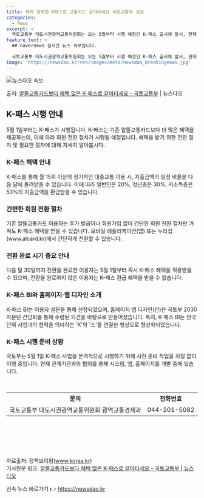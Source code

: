 ```yaml
---
title: 혜택 풍부한 K패스로 교통카드 갈아타세요 국토교통부 권장
categories:
  - News
excerpt: >
  국토교통부 대도시권광역교통위원회는 오는 5월부터 시행 예정인 K-패스 출시에 앞서, 현재 알뜰교통카드를 사용…
feature_text: >
  ## navernews 실시간 뉴스 속보입니다.

  국토교통부 대도시권광역교통위원회는 오는 5월부터 시행 예정인 K-패스 출시에 앞서, 현재 알뜰교통카드를 사용…
image: 'https://newsdao.kr/res/images/meta/newsdao_breakingnews.jpg'
---
```


![뉴스다오 속보](https://newsdao.kr/res/images/meta/newsdao_breakingnews.jpg)

<p>출처: <a href="https://newsdao.kr/3420" rel="dofollow">알뜰교통카드보다 혜택 많은 K-패스로 갈아타세요 - 국토교통부</a> | 뉴스다오</p>

<h2 data-ke-size="size26">K-패스 시행 안내</h2>
<p data-ke-size="size16">5월 1일부터는 K-패스가 시행됩니다. K-패스는 기존 알뜰교통카드보다 더 많은 혜택을 제공하는데, 이에 따라 회원 전환 절차가 시행될 예정입니다. 혜택을 받기 위한 전환 절차 및 필요한 절차에 대해 자세히 알아봅시다.</p>

<h3 data-ke-size="size24">K-패스 혜택 안내</h3>
<p data-ke-size="size16">K-패스를 통해 월 15회 이상의 정기적인 대중교통 이용 시, 지출금액의 일정 비율을 다음 달에 돌려받을 수 있습니다. 이에 따라 일반인은 20%, 청년층은 30%, 저소득층은 53%의 지출금액을 환급받을 수 있습니다.</p>

<h3 data-ke-size="size24">간편한 회원 전환 절차</h3>
<p data-ke-size="size16">기존 알뜰교통카드 이용자는 추가 발급이나 회원가입 없이 간단한 회원 전환 절차만 거쳐도 K-패스 혜택을 받을 수 있습니다. 모바일 애플리케이션(앱) 또는 누리집(www.alcard.kr)에서 간단하게 전환할 수 있습니다.</p>

<h3 data-ke-size="size24">전환 완료 시기 중요 안내</h3>
<p data-ke-size="size16">다음 달 30일까지 전환을 완료한 이용자는 5월 1일부터 즉시 K-패스 혜택을 적용받을 수 있으며, 전환을 완료하지 않은 이용자는 K-패스 환급 혜택을 받을 수 없습니다.</p>

<h3 data-ke-size="size24">K-패스 BI와 홈페이지·앱 디자인 소개</h3>
<p data-ke-size="size16">K-패스 BI는 이용자 설문을 통해 선정되었으며, 홈페이지·앱 디자인(안)은 국토부 2030자문단 간담회를 통해 수렴된 의견을 바탕으로 만들어졌습니다. 특히, K-패스 BI는 전국 단위 사업과의 협력을 의미하는 'K'와 '스'를 연결한 형상으로 형상화되었습니다.</p>

<h3 data-ke-size="size24">K-패스 시행 준비 상황</h3>
<p data-ke-size="size16">국토부는 5월 1일 K-패스 사업을 본격적으로 시행하기 위해 사전 준비 작업을 차질 없이 이행 중입니다. 현재 관계기관과의 협의를 통해 시스템, 앱, 홈페이지를 개발 중에 있습니다.</p>
<p data-ke-size="size16">&nbsp;</p>
<table style="width: 698px; height: 122px;">
<tbody>
<tr>
<td style="text-align: center; height: 17px;"><b>문의</b></td>
<td style="text-align: center; height: 17px;"><b>전화번호</b></td>
</tr>
<tr>
<td style="text-align: center; height: 17px;">국토교통부 대도시권광역교통위원회 광역교통경제과</td>
<td style="text-align: center; height: 17px;">044-201-5082</td>
</tr>
</tbody>
</table>
<p data-ke-size="size16">&nbsp;</p>
<p data-ke-size="size16">자료출처: 정책브리핑(<a href="https://www.korea.kr">www.korea.kr</a>)<br>기사원문 링크: <a href="https://newsdao.kr/3420">알뜰교통카드보다 혜택 많은 K-패스로 갈아타세요 - 국토교통부 | 뉴스다오</a></p> 

신속 뉴스 바로가기 👉 <a href="https://newsdao.kr" rel="dofollow">https://newsdao.kr</a>


